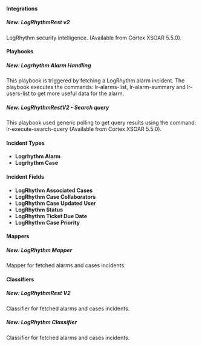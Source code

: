
#### Integrations
##### New: LogRhythmRest v2
LogRhythm security intelligence. (Available from Cortex XSOAR 5.5.0).

#### Playbooks
##### New: Logrhythm Alarm Handling
This playbook is triggered by fetching a LogRhythm alarm incident. 
The playbook executes the commands: lr-alarms-list, lr-alarm-summary and lr-users-list to get more useful data for the alarm.

##### New: LogRhythmRestV2 - Search query
This playbook used generic polling to get query results using the command: lr-execute-search-query (Available from Cortex XSOAR 5.5.0).

#### Incident Types
- **Logrhythm Alarm**
- **Logrhythm Case**
#### Incident Fields
- **LogRhythm Associated Cases**
- **LogRhythm Case Collaborators**
- **LogRhythm Case Updated User**
- **LogRhythm Status**
- **LogRhythm Ticket Due Date**
- **LogRhythm Case Priority**
#### Mappers
##### New: LogRhythm Mapper
Mapper for fetched alarms and cases incidents.

#### Classifiers
##### New: LogRhythmRest V2
Classifier for fetched alarms and cases incidents.

##### New: LogRhythm Classifier
Classifier for fetched alarms and cases incidents.
